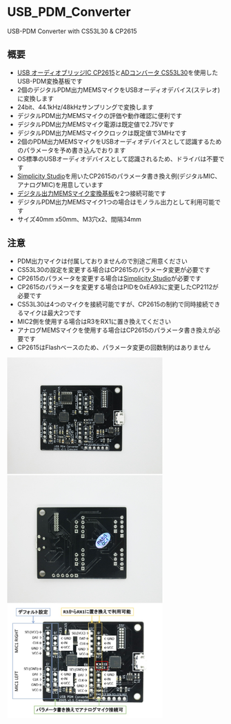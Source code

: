 # USB_PDM_Converter
USB-PDM Converter with CS53L30 &amp; CP2615


## 概要 
  * [USB オーディオブリッジIC CP2615][1]と[ADコンバータ CS53L30][2]を使用したUSB-PDM変換基板です  
  * 2個のデジタルPDM出力MEMSマイクをUSBオーディオデバイス(ステレオ)に変換します  
  * 24bit、44.1kHz/48kHzサンプリングで変換します  
  * デジタルPDM出力MEMSマイクの評価や動作確認に便利です  
  * デジタルPDM出力MEMSマイク電源は既定値で2.75Vです 
  * デジタルPDM出力MEMSマイククロックは既定値で3MHzです 
  * 2個のPDM出力MEMSマイクをUSBオーディオデバイスとして認識するためのパラメータを予め書き込んでおります  
  * OS標準のUSBオーディオデバイスとして認識されるため、ドライバは不要です  
  * [Simplicity Studio][3]を用いたCP2615のパラメータ書き換え例(デジタルMIC、アナログMIC)を用意しています  
  * [デジタル出力MEMSマイク変換基板][4]を2つ接続可能です  
  * デジタルPDM出力MEMSマイク1つの場合はモノラル出力として利用可能です  
  * サイズ40mm x50mm、M3穴x2、間隔34mm  

## 注意
  * PDM出力マイクは付属しておりませんので別途ご用意ください  
  * CS53L30の設定を変更する場合はCP2615のパラメータ変更が必要です  
  * CP2615のパラメータを変更する場合は[Simplicity Studio][3]が必要です  
  * CP2615のパラメータを変更する場合はPIDを0xEA93に変更したCP2112が必要です  
  * CS53L30は4つのマイクを接続可能ですが、CP2615の制約で同時接続できるマイクは最大2つです  
  * MIC2側を使用する場合はR3をRX1に置き換えてください  
  * アナログMEMSマイクを使用する場合はCP2615のパラメータ書き換えが必要です  
  * CP2615はFlashベースのため、パラメータ変更の回数制約はありません  
    
  
  <img src="https://github.com/meerstern/USB_PDM_Converter/blob/master/img1.jpg" width="360"> 
  <img src="https://github.com/meerstern/USB_PDM_Converter/blob/master/img2.jpg" width="360"> 
  <img src="https://github.com/meerstern/USB_PDM_Converter/blob/master/img3.jpg" width="360"> 
  
[1]: https://jp.silabs.com/interface/usb-audio-bridges/device.cp2615
[2]: https://www.cirrus.com/products/cs53l30/
[3]: https://jp.silabs.com/products/development-tools/software/simplicity-studio
[4]: https://www.switch-science.com/catalog/3379/
